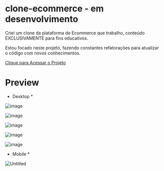 # clone-ecommerce - em desenvolvimento
Criei um clone da plataforma de Ecommerce que trabalho, conteúdo EXCLUSIVAMENTE para fins educativos. <br>

Estou focado neste projeto, fazendo constantes refatorações para atualizar o código com novos conhecimentos.

<a href="https://rauldiamantino.github.io/clone-plataforma/">Clique para Acessar o Projeto</a>

# Preview 

* Desktop *

![image](https://user-images.githubusercontent.com/100098231/203445611-5ce10420-367f-42ac-97fe-a4b9d62d1ed4.png)

![image](https://user-images.githubusercontent.com/100098231/203445648-49e867ec-ed6f-4ed6-bc24-ec1604669543.png)

![image](https://user-images.githubusercontent.com/100098231/203445671-baa3c77b-3f12-4258-a50d-cd6285caf4db.png)

![image](https://user-images.githubusercontent.com/100098231/203445691-77c8d268-a977-41a8-8f7e-d8eafbce1e77.png)

![image](https://user-images.githubusercontent.com/100098231/203445715-8d0d07be-49d4-4aba-86de-a0c27d7b19f9.png)


* Mobile *

![Untitled](https://user-images.githubusercontent.com/100098231/203446642-bf80d7c3-1982-4793-8d02-05922599a539.png)

